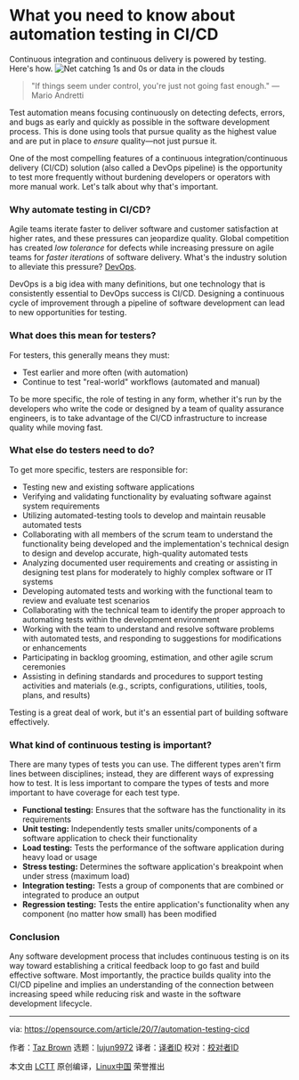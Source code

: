 [#]: collector: (lujun9972)
[#]: translator: (geekpi)
[#]: reviewer: ( )
[#]: publisher: ( )
[#]: url: ( )
[#]: subject: (What you need to know about automation testing in CI/CD)
[#]: via: (https://opensource.com/article/20/7/automation-testing-cicd)
[#]: author: (Taz Brown https://opensource.com/users/heronthecli)

What you need to know about automation testing in CI/CD
======
Continuous integration and continuous delivery is powered by testing.
Here's how.
![Net catching 1s and 0s or data in the clouds][1]

> "If things seem under control, you're just not going fast enough." —Mario Andretti

Test automation means focusing continuously on detecting defects, errors, and bugs as early and quickly as possible in the software development process. This is done using tools that pursue quality as the highest value and are put in place to _ensure_ quality—not just pursue it.

One of the most compelling features of a continuous integration/continuous delivery (CI/CD) solution (also called a DevOps pipeline) is the opportunity to test more frequently without burdening developers or operators with more manual work. Let's talk about why that's important.

### Why automate testing in CI/CD?

Agile teams iterate faster to deliver software and customer satisfaction at higher rates, and these pressures can jeopardize quality. Global competition has created _low tolerance_ for defects while increasing pressure on agile teams for _faster iterations_ of software delivery. What's the industry solution to alleviate this pressure? [DevOps][2].

DevOps is a big idea with many definitions, but one technology that is consistently essential to DevOps success is CI/CD. Designing a continuous cycle of improvement through a pipeline of software development can lead to new opportunities for testing.

### What does this mean for testers?

For testers, this generally means they must:

  * Test earlier and more often (with automation)
  * Continue to test "real-world" workflows (automated and manual)



To be more specific, the role of testing in any form, whether it's run by the developers who write the code or designed by a team of quality assurance engineers, is to take advantage of the CI/CD infrastructure to increase quality while moving fast.

### What else do testers need to do?

To get more specific, testers are responsible for:

  * Testing new and existing software applications
  * Verifying and validating functionality by evaluating software against system requirements
  * Utilizing automated-testing tools to develop and maintain reusable automated tests
  * Collaborating with all members of the scrum team to understand the functionality being developed and the implementation's technical design to design and develop accurate, high-quality automated tests
  * Analyzing documented user requirements and creating or assisting in designing test plans for moderately to highly complex software or IT systems
  * Developing automated tests and working with the functional team to review and evaluate test scenarios
  * Collaborating with the technical team to identify the proper approach to automating tests within the development environment
  * Working with the team to understand and resolve software problems with automated tests, and responding to suggestions for modifications or enhancements
  * Participating in backlog grooming, estimation, and other agile scrum ceremonies
  * Assisting in defining standards and procedures to support testing activities and materials (e.g., scripts, configurations, utilities, tools, plans, and results)



Testing is a great deal of work, but it's an essential part of building software effectively.

### What kind of continuous testing is important?

There are many types of tests you can use. The different types aren't firm lines between disciplines; instead, they are different ways of expressing how to test. It is less important to compare the types of tests and more important to have coverage for each test type.

  * **Functional testing:** Ensures that the software has the functionality in its requirements
  * **Unit testing:** Independently tests smaller units/components of a software application to check their functionality
  * **Load testing:** Tests the performance of the software application during heavy load or usage
  * **Stress testing:** Determines the software application's breakpoint when under stress (maximum load)
  * **Integration testing:** Tests a group of components that are combined or integrated to produce an output
  * **Regression testing:** Tests the entire application's functionality when any component (no matter how small) has been modified



### Conclusion

Any software development process that includes continuous testing is on its way toward establishing a critical feedback loop to go fast and build effective software. Most importantly, the practice builds quality into the CI/CD pipeline and implies an understanding of the connection between increasing speed while reducing risk and waste in the software development lifecycle.

--------------------------------------------------------------------------------

via: https://opensource.com/article/20/7/automation-testing-cicd

作者：[Taz Brown][a]
选题：[lujun9972][b]
译者：[译者ID](https://github.com/译者ID)
校对：[校对者ID](https://github.com/校对者ID)

本文由 [LCTT](https://github.com/LCTT/TranslateProject) 原创编译，[Linux中国](https://linux.cn/) 荣誉推出

[a]: https://opensource.com/users/heronthecli
[b]: https://github.com/lujun9972
[1]: https://opensource.com/sites/default/files/styles/image-full-size/public/lead-images/data_analytics_cloud.png?itok=eE4uIoaB (Net catching 1s and 0s or data in the clouds)
[2]: https://opensource.com/resources/devops
